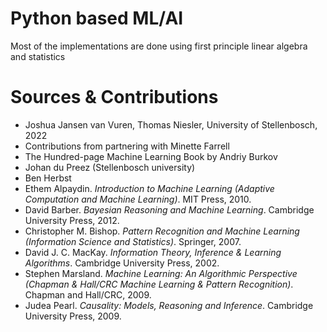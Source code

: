 # Python based ML/AI
Most of the implementations are done using first principle linear algebra and statistics

# Sources & Contributions
-  Joshua Jansen van Vuren, Thomas Niesler, University of Stellenbosch, 2022  
-  Contributions from partnering with Minette Farrell    
-  The Hundred-page Machine Learning Book by Andriy Burkov
-  Johan du Preez (Stellenbosch university) 
-  Ben Herbst
-  Ethem Alpaydin. *Introduction to Machine Learning (Adaptive Computation and Machine Learning)*. MIT Press, 2010.
-  David Barber. *Bayesian Reasoning and Machine Learning*. Cambridge University Press, 2012.
-  Christopher M. Bishop. *Pattern Recognition and Machine Learning (Information Science and Statistics)*. Springer, 2007.
-  David J. C. MacKay. *Information Theory, Inference & Learning Algorithms*. Cambridge University Press, 2002.
- Stephen Marsland. *Machine Learning: An Algorithmic Perspective (Chapman & Hall/CRC Machine Learning & Pattern Recognition)*. Chapman and Hall/CRC, 2009.
-  Judea Pearl. *Causality: Models, Reasoning and Inference*. Cambridge University Press, 2009.
